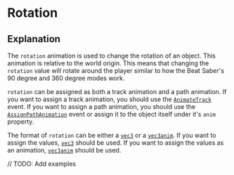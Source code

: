 # Rotation

## Explanation

The `rotation` animation is used to change the rotation of an object. This animation is relative to the world origin. This means that changing the `rotation` value will rotate around the player similar to how the Beat Saber's 90 degree and 360 degree modes work.

`rotation` can be assigned as both a track animation and a path animation. If you want to assign a track animation, you should use the [`AnimateTrack`](../customEvents/animateTrack.md) event. If you want to assign a path animation, you should use the [`AssignPathAnimation`](../customEvents/assignPathAnimation.md) event or assign it to the object itself under it's `anim` property.

The format of `rotation` can be either a [`vec3`](../types/vec3.md) or a [`vec3anim`](../types/vec3anim.md). If you want to assign the values, [`vec3`](../types/vec3.md) should be used. If you want to assign the values as an animation, [`vec3anim`](../types/vec3anim.md) should be used.

// TODO: Add examples